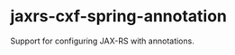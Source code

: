 jaxrs-cxf-spring-annotation
===========================

Support for configuring JAX-RS with annotations.
